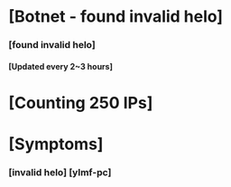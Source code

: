 # [Botnet - found invalid helo]
### [found invalid helo]
#### [Updated every 2~3 hours]

# [Counting 250 IPs]

# [Symptoms] 
###   [invalid helo] [ylmf-pc]
